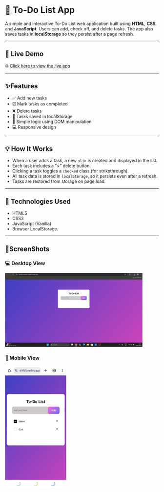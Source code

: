 # 📝 To-Do List App

A simple and interactive To-Do List web application built using **HTML**, **CSS**, and **JavaScript**. 
Users can add, check off, and delete tasks. 
The app also saves tasks in **localStorage** so they persist after a page refresh.

---

## 🔗 Live Demo

🌐 [Click here to view the live app](https://todo-list-738.netlify.app/)

---

## ✨Features

- ✅ Add new tasks
- ☑️ Mark tasks as completed
- ❌ Delete tasks
- 💾 Tasks saved in localStorage
- 🧠 Simple logic using DOM manipulation
- 💻 Responsive design

---

## 💡 How It Works

- When a user adds a task, a new `<li>` is created and displayed in the list.
- Each task includes a "×" delete button.
- Clicking a task toggles a `checked` class (for strikethrough).
- All task data is stored in `localStorage`, so it persists even after a refresh.
- Tasks are restored from storage on page load.

---

## 🧪 Technologies Used

- HTML5
- CSS3
- JavaScript (Vanilla)
- Browser LocalStorage

---

## 📸ScreenShots 
### 💻 Desktop View
<img src="screenshots/todo-desktop.png" width="450px" />

### 📱 Mobile View
<img src="screenshots/todo-mobile.jpg" width="200px" />




